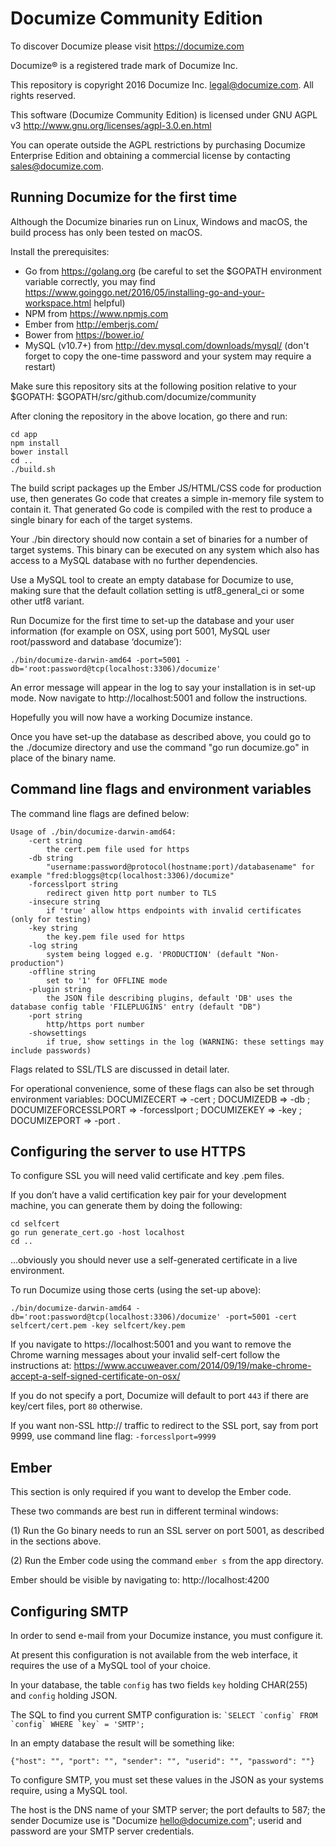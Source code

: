 # Documize Community Edition

To discover Documize please visit https://documize.com

Documize® is a registered trade mark of Documize Inc.

This repository is copyright 2016 Documize Inc. <legal@documize.com>. All rights reserved.

This software (Documize Community Edition) is licensed under GNU AGPL v3 http://www.gnu.org/licenses/agpl-3.0.en.html

You can operate outside the AGPL restrictions by purchasing Documize Enterprise Edition and obtaining a commercial license by contacting <sales@documize.com>. 

## Running Documize for the first time 

Although the Documize binaries run on Linux, Windows and macOS, the build process has only been tested on macOS.

Install the prerequisites:
* Go from https://golang.org (be careful to set the $GOPATH environment variable correctly, you may find https://www.goinggo.net/2016/05/installing-go-and-your-workspace.html helpful)
* NPM from https://www.npmjs.com 
* Ember from http://emberjs.com/ 
* Bower from https://bower.io/
* MySQL (v10.7+) from http://dev.mysql.com/downloads/mysql/ (don't forget to copy the one-time password and your system may require a restart)

Make sure this repository sits at the following position relative to your $GOPATH: $GOPATH/src/github.com/documize/community

After cloning the repository in the above location, go there and run: 
```
cd app
npm install
bower install 
cd ..
./build.sh 
```

The build script packages up the Ember JS/HTML/CSS code for production use, then generates Go code that creates a simple in-memory file system to contain it. That generated Go code is compiled with the rest to produce a single binary for each of the target systems. 

Your ./bin directory should now contain a set of binaries for a number of target systems. This binary can be executed on any system which also has access to a MySQL database with no further dependencies.

Use a MySQL tool to create an empty database for Documize to use, making sure that the default collation setting is utf8_general_ci or some other utf8 variant.

Run Documize for the first time to set-up the database and your user information (for example on OSX, using port 5001, MySQL user root/password and database ‘documize’):
```
./bin/documize-darwin-amd64 -port=5001 -db='root:password@tcp(localhost:3306)/documize'
```
An error message will appear in the log to say your installation is in set-up mode. Now navigate to http://localhost:5001 and follow the instructions.

Hopefully you will now have a working Documize instance.

Once you have set-up the database as described above, you could go to the ./documize directory and use the command "go run documize.go" in place of the binary name.

## Command line flags and environment variables 

The command line flags are defined below:
```
Usage of ./bin/documize-darwin-amd64:
    -cert string
        the cert.pem file used for https
    -db string
        "username:password@protocol(hostname:port)/databasename" for example "fred:bloggs@tcp(localhost:3306)/documize"
    -forcesslport string
        redirect given http port number to TLS
    -insecure string
        if 'true' allow https endpoints with invalid certificates (only for testing)
    -key string
        the key.pem file used for https
    -log string
        system being logged e.g. 'PRODUCTION' (default "Non-production")
    -offline string
        set to '1' for OFFLINE mode
    -plugin string
        the JSON file describing plugins, default 'DB' uses the database config table 'FILEPLUGINS' entry (default "DB")
    -port string
        http/https port number
    -showsettings
        if true, show settings in the log (WARNING: these settings may include passwords)
```
Flags related to SSL/TLS are discussed in detail later. 

For operational convenience, some of these flags can also be set through environment variables: DOCUMIZECERT => -cert ; DOCUMIZEDB => -db ; DOCUMIZEFORCESSLPORT => -forcesslport ; DOCUMIZEKEY => -key ; DOCUMIZEPORT => -port .

## Configuring the server to use HTTPS

To configure SSL you will need valid certificate and key .pem files. 

If you don’t have a valid certification key pair for your development machine, you can generate them by doing the following:
```
cd selfcert
go run generate_cert.go -host localhost
cd ..
```
…obviously you should never use a self-generated certificate in a live environment.

To run Documize using those certs (using the set-up above):
```
./bin/documize-darwin-amd64 -db='root:password@tcp(localhost:3306)/documize' -port=5001 -cert selfcert/cert.pem -key selfcert/key.pem 
```
If you navigate to https://localhost:5001 and you want to remove the Chrome warning messages about your invalid self-cert follow the instructions at: https://www.accuweaver.com/2014/09/19/make-chrome-accept-a-self-signed-certificate-on-osx/

If you do not specify a port, Documize will default to port ```443``` if there are key/cert files, port ```80``` otherwise.

If you want non-SSL http:// traffic to redirect to the SSL port, say from port 9999, use command line flag: ```-forcesslport=9999``` 

## Ember 

This section is only required if you want to develop the Ember code.

These two commands are best run in different terminal windows: 

(1) Run the Go binary needs to run an SSL server on port 5001, as described in the sections above.

(2) Run the Ember code using the command ```ember s``` from the app directory.

Ember should be visible by navigating to: http://localhost:4200
 

## Configuring SMTP 

In order to send e-mail from your Documize instance, you must configure it.

At present this configuration is not available from the web interface, it requires the use of a MySQL tool of your choice.

In your database, the table `config` has two fields `key` holding CHAR(255) and `config` holding JSON.

The SQL to find you current SMTP configuration is: ``` `SELECT `config` FROM `config` WHERE `key` = 'SMTP'; ```

In an empty database the result will be something like:

```{"host": "", "port": "", "sender": "", "userid": "", "password": ""}```

To configure SMTP, you must set these values in the JSON as your systems require, using a MySQL tool. 

The host is the DNS name of your SMTP server; the port defaults to 587; the sender Documize use is "Documize <hello@documize.com>"; userid and password are your SMTP server credentials.
